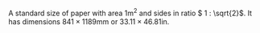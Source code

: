A standard size of paper with area $1 \textrm{m}^{2}$ and sides in ratio $ 1 : \sqrt{2}$. It has dimensions $841 \times 1189 \textrm{mm}$ or $33.11 \times 46.81 \textrm{in}$.
